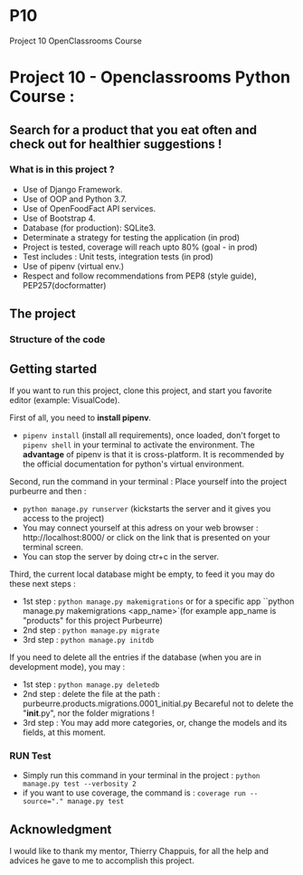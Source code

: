 # P10
Project 10 OpenClassrooms Course
# Project 10 - Openclassrooms Python Course :

## Search for a product that you eat often and check out for healthier suggestions !

### What is in this project ?
- Use of Django Framework.
- Use of OOP and Python 3.7.
- Use of OpenFoodFact API services.
- Use of Bootstrap 4.
- Database (for production): SQLite3.
- Determinate a strategy for testing the application (in prod)
- Project is tested, coverage will reach upto 80% (goal - in prod)
- Test includes : Unit tests, integration tests (in prod)
- Use of pipenv (virtual env.)
- Respect and follow recommendations from PEP8 (style guide),
 PEP257(docformatter)

## The project
 
### Structure of the code

##  Getting started

If you want to run this project, clone this project, and start you favorite editor (example: VisualCode).

First of all, you need to **install pipenv**.
* `pipenv install` (install all requirements), once loaded, don't
forget to `pipenv shell` in your terminal to activate  the environment.
The **advantage** of pipenv is that it is cross-platform. It is 
recommended by the official documentation for python's virtual
environment.

Second, run the command in your terminal :
Place yourself into  the project purbeurre and then :
* `python manage.py runserver` (kickstarts the server and it gives you access to the project)
* You may connect yourself at this adress on your web browser : http://localhost:8000/ or click on
the link that is presented on your terminal screen.
* You can stop the server by doing ctr+c in the server.

Third, the current local database might be empty, to feed it you may do these next steps :
* 1st step : `python manage.py makemigrations` or for a specific app ``python manage.py makemigrations <app_name>`(for example app_name is "products" for this project Purbeurre)
* 2nd step : `python manage.py migrate`
* 3rd step : `python manage.py initdb`

If you need to delete all the entries if the database (when you are in development mode), you may :
* 1st step : `python manage.py deletedb`
* 2nd step : delete the file at the path : purbeurre.products.migrations.0001_initial.py
Becareful not to delete the "____init____.py", nor the folder migrations ! 
* 3rd step : You may add more categories, or, change the models and its fields, at this moment.

### RUN Test
* Simply run this command in your terminal in the project : `python manage.py test --verbosity 2`
* if you want to use coverage, the command is : `coverage run --source="." manage.py test`

## Acknowledgment
I would like to thank my mentor, Thierry Chappuis, for all the help
and advices he gave to me to accomplish this project.